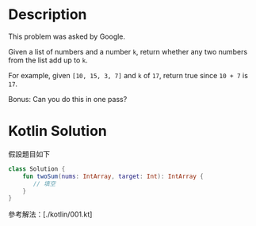 # Description

This problem was asked by Google.

Given a list of numbers and a number `k`, return whether any two numbers from the list add up to `k`.

For example, given `[10, 15, 3, 7]` and `k` of `17`, return true since `10 + 7` is `17`.

Bonus: Can you do this in one pass?

# Kotlin Solution

假設題目如下

```kotlin
class Solution {
    fun twoSum(nums: IntArray, target: Int): IntArray {
       // 填空
    }
}
```

參考解法：[./kotlin/001.kt]
